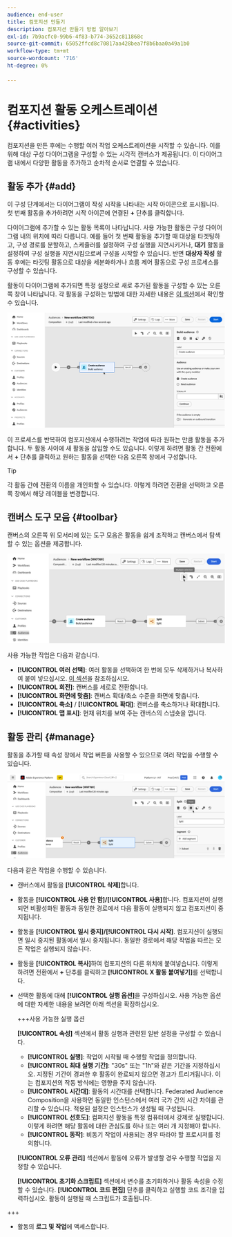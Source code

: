 ```yaml
---
audience: end-user
title: 컴포지션 만들기
description: 컴포지션 만들기 방법 알아보기
exl-id: 7b9acfc0-99b6-4f83-b774-3652c811868c
source-git-commit: 65052ffcd8c70817aa428bea7f8b6baa0a49a1b0
workflow-type: tm+mt
source-wordcount: '716'
ht-degree: 0%

---
```


# 컴포지션 활동 오케스트레이션 {#activities}

컴포지션을 만든 후에는 수행할 여러 작업 오케스트레이션을 시작할 수 있습니다. 이를 위해 대상 구성 다이어그램을 구성할 수 있는 시각적 캔버스가 제공됩니다. 이 다이어그램 내에서 다양한 활동을 추가하고 순차적 순서로 연결할 수 있습니다.

## 활동 추가 {#add}

이 구성 단계에서는 다이어그램이 작성 시작을 나타내는 시작 아이콘으로 표시됩니다. 첫 번째 활동을 추가하려면 시작 아이콘에 연결된 **+** 단추를 클릭합니다.

다이어그램에 추가할 수 있는 활동 목록이 나타납니다. 사용 가능한 활동은 구성 다이어그램 내의 위치에 따라 다릅니다. 예를 들어 첫 번째 활동을 추가할 때 대상을 타겟팅하고, 구성 경로를 분할하고, 스케줄러를 설정하여 구성 실행을 지연시키거나, **대기** 활동을 설정하여 구성 실행을 지연시킴으로써 구성을 시작할 수 있습니다. 반면 **대상자 작성** 활동 후에는 타깃팅 활동으로 대상을 세분화하거나 흐름 제어 활동으로 구성 프로세스를 구성할 수 있습니다.

활동이 다이어그램에 추가되면 특정 설정으로 새로 추가된 활동을 구성할 수 있는 오른쪽 창이 나타납니다. 각 활동을 구성하는 방법에 대한 자세한 내용은 [이 섹션](activities/about-activities.md)에서 확인할 수 있습니다.

![](assets/composition-create-add.png)

이 프로세스를 반복하여 컴포지션에서 수행하려는 작업에 따라 원하는 만큼 활동을 추가합니다. 두 활동 사이에 새 활동을 삽입할 수도 있습니다. 이렇게 하려면 활동 간 전환에서 **+** 단추를 클릭하고 원하는 활동을 선택한 다음 오른쪽 창에서 구성합니다.

>[!TIP]
>
>각 활동 간에 전환의 이름을 개인화할 수 있습니다. 이렇게 하려면 전환을 선택하고 오른쪽 창에서 해당 레이블을 변경합니다.

## 캔버스 도구 모음 {#toolbar}

캔버스의 오른쪽 위 모서리에 있는 도구 모음은 활동을 쉽게 조작하고 캔버스에서 탐색할 수 있는 옵션을 제공합니다.

![](assets/canvas-toolbar.png)

사용 가능한 작업은 다음과 같습니다.

* **[!UICONTROL 여러 선택]**: 여러 활동을 선택하여 한 번에 모두 삭제하거나 복사하여 붙여 넣으십시오. [이 섹션](#copy)을 참조하십시오.
* **[!UICONTROL 회전]**: 캔버스를 세로로 전환합니다.
* **[!UICONTROL 화면에 맞춤]**: 캔버스 확대/축소 수준을 화면에 맞춥니다.
* **[!UICONTROL 축소]** / **[!UICONTROL 확대]**: 캔버스를 축소하거나 확대합니다.
* **[!UICONTROL 맵 표시]**: 현재 위치를 보여 주는 캔버스의 스냅숏을 엽니다.

## 활동 관리 {#manage}

활동을 추가할 때 속성 창에서 작업 버튼을 사용할 수 있으므로 여러 작업을 수행할 수 있습니다.

![](assets/activity-actions.png)

다음과 같은 작업을 수행할 수 있습니다.

* 캔버스에서 활동을 **[!UICONTROL 삭제]**&#x200B;합니다.
* 활동을 **[!UICONTROL 사용 안 함]/[!UICONTROL 사용]**&#x200B;합니다. 컴포지션이 실행되면 비활성화된 활동과 동일한 경로에서 다음 활동이 실행되지 않고 컴포지션이 중지됩니다.
* 활동을 **[!UICONTROL 일시 중지]/[!UICONTROL 다시 시작]**. 컴포지션이 실행되면 일시 중지된 활동에서 일시 중지됩니다. 동일한 경로에서 해당 작업을 따르는 모든 작업은 실행되지 않습니다.
* 활동을 **[!UICONTROL 복사]**&#x200B;하여 컴포지션의 다른 위치에 붙여넣습니다. 이렇게 하려면 전환에서 **+** 단추를 클릭하고 **[!UICONTROL X 활동 붙여넣기]**&#x200B;를 선택합니다. <!-- cannot copy multiple activities ? cannot paste in another composition?-->
* 선택한 활동에 대해 **[!UICONTROL 실행 옵션]**&#x200B;을 구성하십시오. 사용 가능한 옵션에 대한 자세한 내용을 보려면 아래 섹션을 확장하십시오.

  +++사용 가능한 실행 옵션

  **[!UICONTROL 속성]** 섹션에서 활동 실행과 관련된 일반 설정을 구성할 수 있습니다.

   * **[!UICONTROL 실행]**: 작업이 시작될 때 수행할 작업을 정의합니다.
   * **[!UICONTROL 최대 실행 기간]**: &quot;30s&quot; 또는 &quot;1h&quot;와 같은 기간을 지정하십시오. 지정된 기간이 경과한 후 활동이 완료되지 않으면 경고가 트리거됩니다. 이는 컴포지션의 작동 방식에는 영향을 주지 않습니다.
   * **[!UICONTROL 시간대]**: 활동의 시간대를 선택합니다. Federated Audience Composition을 사용하면 동일한 인스턴스에서 여러 국가 간의 시간 차이를 관리할 수 있습니다. 적용된 설정은 인스턴스가 생성될 때 구성됩니다.
   * **[!UICONTROL 선호도]**: 컴퍼지션 활동을 특정 컴퓨터에서 강제로 실행합니다. 이렇게 하려면 해당 활동에 대한 관심도를 하나 또는 여러 개 지정해야 합니다.
   * **[!UICONTROL 동작]**: 비동기 작업이 사용되는 경우 따라야 할 프로시저를 정의합니다.

  **[!UICONTROL 오류 관리]** 섹션에서 활동에 오류가 발생할 경우 수행할 작업을 지정할 수 있습니다.

  **[!UICONTROL 초기화 스크립트]** 섹션에서 변수를 초기화하거나 활동 속성을 수정할 수 있습니다. **[!UICONTROL 코드 편집]** 단추를 클릭하고 실행할 코드 조각을 입력하십시오. 활동이 실행될 때 스크립트가 호출됩니다.

+++

* 활동의 **로그 및 작업**&#x200B;에 액세스합니다.

